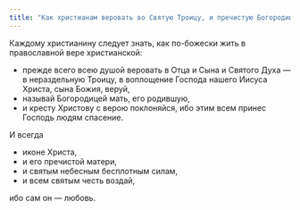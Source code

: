 ```yaml
---
title: "Как христианам веровать во Святую Троицу, и пречистую Богородицу, и в Крест Христов, и святым Небесным бесплотным силам, и всем святым, и честным и святым мощам, и как поклоняться им"
---
```


Каждому христианину следует знать, как по-божески жить в православной вере христианской:

* прежде всего всею душой веровать в Отца и Сына и Святого Духа — в нераздельную Троицу, в воплощение Господа нашего Иисуса Христа, сына Божия, веруй,
* называй Богородицей мать, его родившую,
* и кресту Христову с верою поклоняйся, ибо этим всем принес Господь людям спасение.

И всегда

* иконе Христа,
* и его пречистой матери,
* и святым небесным бесплотным силам,
* и всем святым честь воздай,

ибо сам он — любовь.
